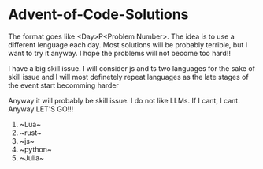 # Advent-of-Code-Solutions
The format goes like \<Day\>P\<Problem Number\>. 
The idea is to use a different lenguage each day. 
Most solutions will be probably terrible, but I want to try it anyway.
I hope the problems will not become too hard!!

I have a big skill issue. I will consider js and ts two languages
for the sake of skill issue and I will most definetely repeat languages
as the late stages of the event start becomming harder

Anyway it will probably be skill issue. I do not like LLMs.
If I cant, I cant. Anyway
LET'S GO!!!

1. ~Lua~
2. ~rust~
3. ~js~
4. ~python~
5. ~Julia~
